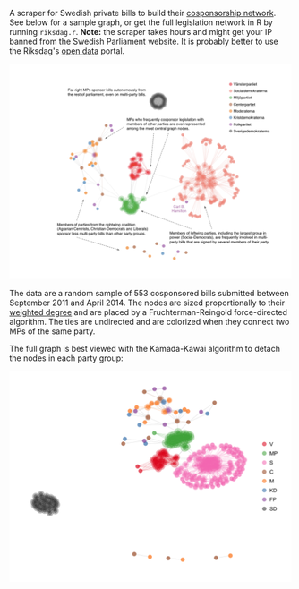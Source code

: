 A scraper for Swedish private bills to build their [cosponsorship network](http://jhfowler.ucsd.edu/cosponsorship.htm). See below for a sample graph, or get the full legislation network in R by running `riksdag.r`. __Note:__ the scraper takes hours and might get your IP banned from the Swedish Parliament website. It is probably better to use the Riksdag's [open data](http://data.riksdagen.se/) portal.

[![](demo.png)](demo.png)

The data are a random sample of 553 cosponsored bills submitted between September 2011 and April 2014. The nodes are sized proportionally to their [weighted degree](http://toreopsahl.com/2010/04/21/article-node-centrality-in-weighted-networks-generalizing-degree-and-shortest-paths/) and are placed by a Fruchterman-Reingold force-directed algorithm. The ties are undirected and are colorized when they connect two MPs of the same party.

The full graph is best viewed with the Kamada-Kawai algorithm to detach the nodes in each party group:

[![](riksdag.png)](riksdag.png)
